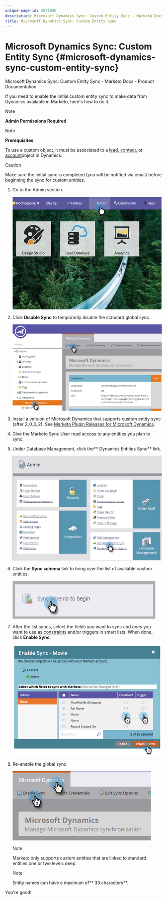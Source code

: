 ```yaml
---
unique-page-id: 3571846
description: Microsoft Dynamics Sync: Custom Entity Sync - Marketo Docs - Product Documentation
title: Microsoft Dynamics Sync: Custom Entity Sync
---
```


# Microsoft Dynamics Sync: Custom Entity Sync {#microsoft-dynamics-sync-custom-entity-sync}

Microsoft Dynamics Sync: Custom Entity Sync - Marketo Docs - Product Documentation

If you need to enable the initial custom entity sync to make data from Dynamics available in Marketo, here's how to do it.

>[!NOTE]
>
>**Admin Permissions Required**

>[!NOTE]
>
>**Prerequisites**
>
>To use a custom object, it must be associated to a [lead](microsoft-dynamics-sync-lead-sync.md), [contact](microsoft-dynamics-sync-contact-sync.md), or [account](microsoft-dynamics-sync-account-sync.md)object in Dynamics.

>[!CAUTION]
>
>Make sure the initial sync is completed (you will be notified via email) before beginning the sync for custom entities.

1. Go to the Admin section.

   ![](assets/image2014-10-20-14-3a32-3a16.png)

1. Click **Disable Sync** to temporarily disable the standard global sync.

   ![](assets/image2015-11-10-9-3a0-3a6.png)

1. Install a version of Microsoft Dynamics that supports custom entity sync (after 2_0_0_2). See [Marketo Plugin Releases for MIcrosoft Dynamics](../../../../../welcome-to-marketo-docs/product-docs/crm-sync/microsoft-dynamics-sync/marketo-plugin-releases-for-microsoft-dynamics.md).
1. Give the Marketo Sync User read access to any entities you plan to sync.
1. Under Database Management, click the** Dynamics Entities Sync** link.

   ![](assets/image2015-11-10-9-3a6-3a55.png)

1. Click the **Sync schema** link to bring over the list of available custom entities.

   ![](assets/image2015-11-10-9-3a41-3a37.png)

1. After the list syncs, select the fields you want to sync and ones you want to use as [constraints](../../../../../welcome-to-marketo-docs/product-docs/core-marketo-concepts/smart-lists-and-static-lists/using-smart-lists/add-a-constraint-to-a-smart-list-filter.md) and/or triggers in smart lists. When done, click **Enable Sync**.

   ![](assets/image2014-10-20-14-3a32-3a55.png)

1. Re-enable the global sync.

   ![](assets/image2015-11-10-9-3a48-3a35.png)

   >[!NOTE]
   >
   >Marketo only supports custom entities that are linked to standard entities one or two levels deep.

   >[!NOTE]
   >
   >Entity names can have a maximum of** 33 characters**.

You're good! 